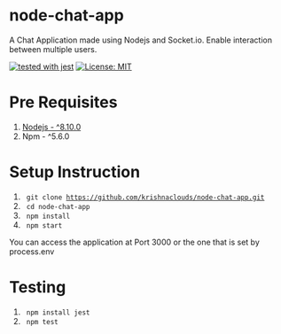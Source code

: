 # node-chat-app
A Chat Application made using Nodejs and Socket.io. Enable interaction between multiple users. 

[![tested with jest](https://img.shields.io/badge/tested_with-jest-99424f.svg)](https://github.com/facebook/jest)
[![License: MIT](https://img.shields.io/badge/License-MIT-yellow.svg)](https://opensource.org/licenses/MIT)
# Pre Requisites
1. <a href="https://nodejs.org/en/download/" > Nodejs - ^8.10.0 </a>
2. Npm - ^5.6.0

# Setup Instruction
1. <code> git clone https://github.com/krishnaclouds/node-chat-app.git </code>
2. <code> cd node-chat-app </code>
3. <code> npm install </code>
4. <code> npm start </code>

You can access the application at Port 3000 or the one that is set by process.env

# Testing

1. <code> npm install jest </code>
2. <code> npm test </code>
